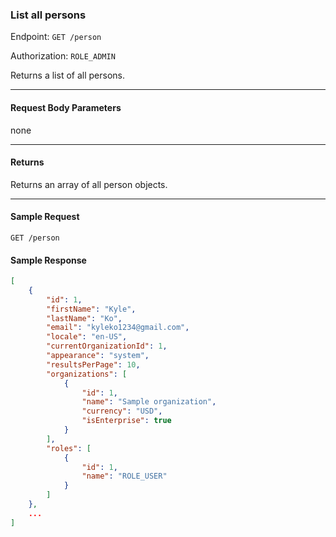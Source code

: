 ### List all persons
Endpoint: `GET /person`

Authorization: `ROLE_ADMIN`

Returns a list of all persons.
___
#### Request Body Parameters
none
___

#### Returns
Returns an array of all person objects.
___
#### Sample Request
`GET /person`
<br />
#### Sample Response
``` json
[
	{
		"id": 1,
		"firstName": "Kyle",
		"lastName": "Ko",
		"email": "kyleko1234@gmail.com",
		"locale": "en-US",
		"currentOrganizationId": 1,
		"appearance": "system",
		"resultsPerPage": 10,
		"organizations": [
			{
				"id": 1,
				"name": "Sample organization",
				"currency": "USD",
				"isEnterprise": true
			}
		],
		"roles": [
			{
				"id": 1,
				"name": "ROLE_USER"
			}
		]
	},
	...
]
 ```

